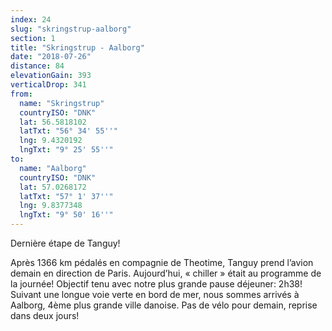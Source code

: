 ```yaml
---
index: 24
slug: "skringstrup-aalborg"
section: 1
title: "Skringstrup - Aalborg"
date: "2018-07-26"
distance: 84
elevationGain: 393
verticalDrop: 341
from:
  name: "Skringstrup"
  countryISO: "DNK"
  lat: 56.5818102
  latTxt: "56° 34' 55''"
  lng: 9.4320192
  lngTxt: "9° 25' 55''"
to:
  name: "Aalborg"
  countryISO: "DNK"
  lat: 57.0268172
  latTxt: "57° 1' 37''"
  lng: 9.8377348
  lngTxt: "9° 50' 16''"
---
```


Dernière étape de Tanguy!

Après 1366 km pédalés en compagnie de Theotime, Tanguy prend l’avion demain en direction de Paris. Aujourd’hui, « chiller » était au programme de la journée! Objectif tenu avec notre plus grande pause déjeuner: 2h38! Suivant une longue voie verte en bord de mer, nous sommes arrivés à Aalborg, 4ème plus grande ville danoise. Pas de vélo pour demain, reprise dans deux jours!
